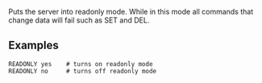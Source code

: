 <!--
layout:  index.html
title:   READONLY - Tile38
class:   command
super:   documentation
command: readonly
-->

Puts the server into readonly mode. While in this mode all commands that change data will fail such as SET and DEL.

## Examples

```tile38
READONLY yes    # turns on readonly mode
READONLY no     # turns off readonly mode
```
